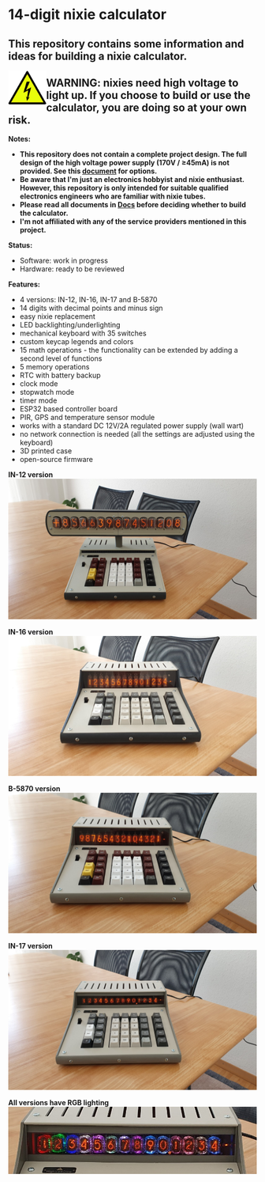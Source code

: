 # 14-digit nixie calculator
## This repository contains some information and ideas for building a nixie calculator.
<img align="left" width="77" src="Images/warning_sign_small.png" />

## WARNING: nixies need high voltage to light up. If you choose to build or use the calculator, you are doing so at your own risk. 

**Notes:**
- **This repository does not contain a complete project design. The full design of the high voltage power supply (170V / ≥45mA) is not provided. See this [document](Docs/High%20Voltage%20Power%20Supply.pdf) for options.**
- **Be aware that I'm just an electronics hobbyist and nixie enthusiast. However, this repository is only intended for suitable qualified electronics engineers who are familiar with nixie tubes.**
- **Please read all documents in [Docs](Docs) before deciding whether to build the calculator.**
- **I'm not affiliated with any of the service providers mentioned in this project.**
  
**Status:** 
- Software: work in progress
- Hardware: ready to be reviewed

**Features:**
-	4 versions: IN-12, IN-16, IN-17 and B-5870
-	14 digits with decimal points and minus sign
-	easy nixie replacement
- LED backlighting/underlighting
-	mechanical keyboard with 35 switches
-	custom keycap legends and colors
-	15 math operations - the functionality can be extended by adding a second level of functions
-	5 memory operations
-	RTC with battery backup
-	clock mode
-	stopwatch mode 
-	timer mode
-	ESP32 based controller board
-	PIR, GPS and temperature sensor module
-	works with a standard DC 12V/2A regulated power supply (wall wart)
-	no network connection is needed (all the settings are adjusted using the keyboard)
-	3D printed case
-	open-source firmware
	
**IN-12 version**
![IN-12](Images/Calculators/IN-12_version.jpg)

**IN-16 version**
![IN-16](Images/Calculators/IN-16_version.jpg)

**B-5870 version**
![B-5870](Images/Calculators/B-5870_version.jpg)

**IN-17 version**
![IN-17](Images/Calculators/IN-17_version.jpg)

**All versions have RGB lighting**
![IN-16](Images/Calculators/IN-17_version_led_on.jpg)
